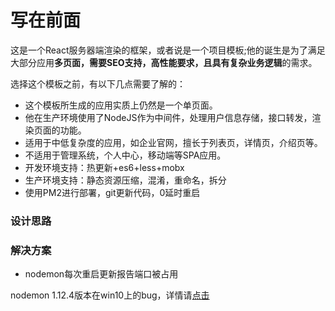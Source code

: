 # 写在前面

这是一个React服务器端渲染的框架，或者说是一个项目模板;他的诞生是为了满足大部分应用**多页面，需要SEO支持，高性能要求，且具有复杂业务逻辑**的需求。

选择这个模板之前，有以下几点需要了解的：

* 这个模板所生成的应用实质上仍然是一个单页面。
* 他在生产环境使用了NodeJS作为中间件，处理用户信息存储，接口转发，渲染页面的功能。
* 适用于中低复杂度的应用，如企业官网，擅长于列表页，详情页，介绍页等。
* 不适用于管理系统，个人中心，移动端等SPA应用。
* 开发环境支持：热更新+es6+less+mobx
* 生产环境支持：静态资源压缩，混淆，重命名，拆分
* 使用PM2进行部署，git更新代码，0延时重启

### 设计思路

### 解决方案

* nodemon每次重启更新报告端口被占用

nodemon 1.12.4版本在win10上的bug，详情请[点击](https://github.com/remy/nodemon/issues/1109)
